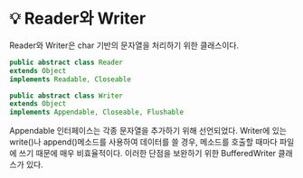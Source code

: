# 💡 **Reader와 Writer**

Reader와 Writer은 char 기반의 문자열을 처리하기 위한 클래스이다.

```java
public abstract class Reader
extends Object
implements Readable, Closeable
```

```java
public abstract class Writer
extends Object
implements Appendable, Closeable, Flushable
```

Appendable 인터페이스는 각종 문자열을 추가하기 위해 선언되었다.
Writer에 있는 write()나 append()메소드를 사용하여 데이터를 쓸 경우, 메소드를 호출할 때마다 파일에 쓰기 때문에 매우 비효율적이다. 이러한 단점을 보완하기 위한 BufferedWriter 클래스가 있다.
